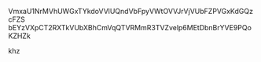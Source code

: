 VmxaU1NrMVhUWGxTYkdoVVlUQndVbFpyVWtOVVJrVjVUbFZPVGxKdGQzcFZS
bEYzVXpCT2RXTkVUbXBhCmVqQTVRMmR3TVZvelp6MEtDbnBrYVE9PQoKZHZk

khz